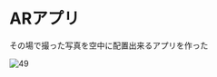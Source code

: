 # ARアプリ

その場で撮った写真を空中に配置出来るアプリを作った

![49](https://user-images.githubusercontent.com/28350464/54431474-d8720500-4769-11e9-86d4-5128d1fb5046.gif)

